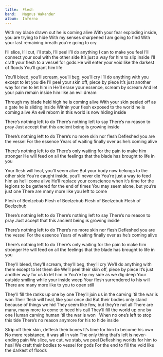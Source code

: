```yaml
---
title:  Flesh
band:   Magnus Wakander
album:  Inferno
---
```


With my blade drawn out he is coming alive
With your fear exploding inside, you are trying to hide
With my senses sharpened I am going to find
With your last remaining breath you’re going to cry

I’ll slice, I’ll cut, I’ll stab, I’ll peel
I’ll do anything I can to make you feel
I’ll connect your soul with the other side
It’s just a way for him to slip inside
I’ll craft your flesh to a vessel for gods
He will enter your void like the darkest of floods
You’ll grant him life

You’ll bleed, you’ll scream, you’ll beg, you’ll cry
I’ll do anything with you except to let you die
I’ll peel your skin off, piece by piece
It’s just another way for me to let him in
He’ll erase your essence, scream by scream
And let your pain remain inside him like an evil dream

Through my blade held high he is coming alive
With your skin peeled off as a gate he is sliding inside
Within your flesh exposed to the world he is coming alive
An evil reborn in this world is now hiding inside

There’s nothing left to do
There’s nothing left to say
There’s no reason to pray
Just accept that this ancient being is growing inside

There’s nothing left to do
There’s no more skin nor flesh
Defleshed you are the vessel
For the essence
Years of waiting finally over as he’s coming alive

There’s nothing left to do
There’s only waiting
for the pain to make him stronger
He will feed on all the feelings
that the blade has brought to life in you

Your flesh will heal, you’ll seem alive
But your body now belongs to the other side
You’re caught inside, you’ll never die
You’re just a way to feed him as he’ll come alive
He’ll replace your conscience when it’s time
for the legions to be gathered for the end of times
You may seem alone, but you’re just one
There are many more like you left to come

Flesh of Beelzebub
Flesh of Beelzebub
Flesh of Beelzebub
Flesh of Beelzebub

There’s nothing left to do
There’s nothing left to say
There’s no reason to pray
Just accept that this ancient being is growing inside

There’s nothing left to do
There’s no more skin nor flesh
Defleshed you are the vessel
For the essence
Years of waiting finally over as he’s coming alive

There’s nothing left to do
There’s only waiting
for the pain to make him stronger
He will feed on all the feelings
that the blade has brought to life in you

They’ll bleed, they’ll scream, they’ll beg, they’ll cry
We’ll do anything with them except to let them die
We’ll peel their skin off, piece by piece
It’s just another way for us to let him in
You’re by my side as we dig deep
Your outside smiling while your inside weep
Your flesh surrendered to his will
There are many more like to you to open still

They’ll fill the ranks up one by one
They’ll join us in the carving ’til the war is won
Their flesh will heal, like your once did
But their bodies only stand because of things we hid
They seem like few, but they’re not all
There are many, many more to come to heed his call
They’ll fill the world up one by one
Human carving human ’til the war is won
 
When no one’s left to stop this tide
There’s no reason anymore for his to hide inside

Strip off their skin, deflesh their bones
It’s time for him to become his own
No more resistance, it was all in vain
The only thing that’s left is never-ending pain
We slice, we cut, we stab, we peel
Defleshing worlds for him to heal
We craft their bodies to vessel for gods
For the end to fill the void like the darkest of floods
